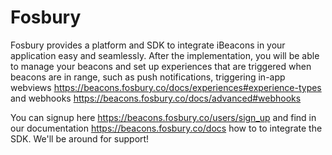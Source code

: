 Fosbury
=======

Fosbury provides a platform and SDK to integrate iBeacons in your
application easy and seamlessly. After the implementation, you will be able
to manage your beacons and set up experiences that are triggered when
beacons are in range, such as push notifications, triggering in-app webviews
<https://beacons.fosbury.co/docs/experiences#experience-types> and  webhooks
<https://beacons.fosbury.co/docs/advanced#webhooks>

You can signup here <https://beacons.fosbury.co/users/sign_up> and  find in our
documentation <https://beacons.fosbury.co/docs> how to to integrate the
SDK. We'll be around for support!

